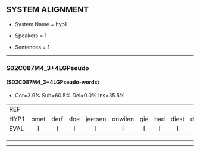 
## SYSTEM ALIGNMENT

- System Name = hyp1

- Speakers = 1

- Sentences = 1

---

### S02C087M4_3+4LGPseudo

#### (S02C087M4_3+4LGPseudo-words)

- Cor=3.9%	Sub=60.5%	Del=0.0%	Ins=35.5%

|  |  |  |  |  |  |  |  |  |  |  |  |  |  |  |  |  |  |  |  |  |  |  |  |  |  |  |  |  |  |  |  |  |  |  |  |  |  |  |  |  |  |  |  |  |  |  |  |  |  |  |  |  |  |  |  |  |  |  |  |  |  |  |  |  |  |  |  |  |  |  |  |  |  |  |  |  |
|:--- |:---:|:---:|:---:|:---:|:---:|:---:|:---:|:---:|:---:|:---:|:---:|:---:|:---:|:---:|:---:|:---:|:---:|:---:|:---:|:---:|:---:|:---:|:---:|:---:|:---:|:---:|:---:|:---:|:---:|:---:|:---:|:---:|:---:|:---:|:---:|:---:|:---:|:---:|:---:|:---:|:---:|:---:|:---:|:---:|:---:|:---:|:---:|:---:|:---:|:---:|:---:|:---:|:---:|:---:|:---:|:---:|:---:|:---:|:---:|:---:|:---:|:---:|:---:|:---:|:---:|:---:|:---:|:---:|:---:|:---:|:---:|:---:|:---:|:---:|:---:|:---:|
| REF |  |  |  |  |  |  |  |  |  |  |  |  | ometuif | toejietsen | * | * | * | jattesiet | nurudien | stoenydaas | deuveltek |  |  |  |  |  |  |  |  |  |  |  | * | juitonie | gevijdel | sidowaan | spekkeraai | * | * | *(vier) | verpierik | nappegreeuw | mantaroen | schielendaspen | crobeklunker | kabbestepen | kabbestepen | verwarig | ooiebiekje | * | jalekrewen | smoralij | * | * | * | kanaroe | toineetlijgen | * | kantelogsten | ondermind |  |  |  | choporatie | zennebral | * | * | girdofhaalder | tobbermoeit | poentalschouden | havedil | verbrakkertje |  | gerauwejaak | * | * |
| HYP1 | omet | derf | doe | jeetsen | onwilen | gie | had | diest | die | had | de | ziet | die | had | de | ziet | muredien | stoeen | hie | daars | deuveltek | jeuthonie | jetoniv | geverdelv | cev | dowanv | speckeraiv | wahten | tennick | vir | verperik | mapa | grejw | man | daroon | cielan | daspen | krobbe | klunker | kabbestejpen | kabbestipen | vorwaarig | ou | je | beekje | vandeling | jannekreeuwen | smora | le | ze | vlak | lachtine | candaboe | toien | et | leigen | mete | rok | canteloogsten | ondermind | shoporati | sannabran | araspangenv | loutenbies | gine | dof | haalder | tobbermoed | boontals | ghouden | havendil | verbrakkertje | gerauwen | jaak | hap | hapeneren |
| EVAL | I | I | I | I | I | I | I | I | I | I | I | I | S | S | S | S | S | S | S | S |  | I | I | I | I | I | I | I | I | I | I | I | S | S | S | S | S | S | S | S | S | S | S | S | S | S | S | S | S | S | S | S | S | S | S | S | S | S | S |  | I | I | I | S | S | S | S | S | S | S | S |  | I | S | S | S |
---

---
